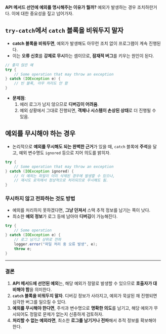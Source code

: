 
 **API 메서드 선언에 예외를 명시해주는 이유가 뭘까?** 예외가 발생하는 경우 조치하란거다. 이에 대한 중요성을 짚고 넘어가자.

## **`try-catch`에서 `catch` 블록을 비워두지 말자**

- **catch 블록을 비워두면**, 예외가 발생해도 아무런 조치 없이 프로그램이 계속 진행된다.
- 이는 **오류 신호**를 **강제로 무시**하는 셈이므로, **잠재적 버그**를 키우는 원인이 된다.

```java
// 좋지 않은 예
try {
    // Some operation that may throw an exception
} catch (IOException e) {
    // 빈 블록, 아무 처리도 안 함
}

```

- **문제점**:
    1. 에러 로그가 남지 않으므로 **디버깅이 어려움**.
    2. 예외 상황에서 그대로 진행되면, **객체나 시스템이 손상된 상태**로 더 진행될 수 있음.

## **예외를 무시해야 하는 경우**

- 논리적으로 **예외를 무시해도 되는 완벽한 근거**가 있을 때, `catch` 블록에 **주석**을 달고, 예외 변수명도 `ignored` 등으로 지어 의도를 밝히자.

```java
try {
    // Some operation that may throw an exception
} catch (IOException ignored) {
    // 이 예외는 파일이 이미 삭제된 경우에 발생할 수 있으나,
    // 재시도 로직에서 정상적으로 처리되므로 무시해도 됨.
}

```

### **무시하지 않고 전파하는 것도 방법**

- 예외를 처리하지 못하겠다면, **그냥 던져서** 스택 추적 정보를 남기는 쪽이 낫다.
- 최소한 **예외 정보**가 로그 등에 남아야 **디버깅**이 가능해진다.

```java
try {
    // Some operation
} catch (IOException e) {
    // 로그 남기고 상위로 전파
    logger.error("파일 처리 중 오류 발생", e);
    throw e;
}

```

---

### **결론**

1. **API 메서드에 선언된 예외**는, 해당 예외가 정말로 발생할 수 있으므로 **호출자가 대비해야 함**을 의미한다.
2. **`catch` 블록을 비워두지 말자**. 디버깅 정보가 사라지고, 예외가 묵살된 채 진행되면 심각한 버그를 일으킬 수 있다.
3. **예외를 무시해야 한다면**, 주석과 변수명으로 **명확한 의도**를 남기고, 해당 예외가 무시되어도 정말로 문제가 없는지 신중하게 검토하자.
4. **처리할 수 없는 예외라면**, 최소한 **로그를 남기거나 전파**해서 추적 정보를 확보해야 한다.